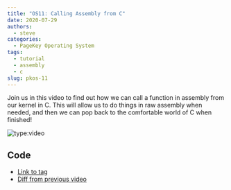 ```yaml
---
title: "OS11: Calling Assembly from C"
date: 2020-07-29
authors:
  - steve
categories:
  - PageKey Operating System
tags:
  - tutorial
  - assembly
  - c
slug: pkos-11
---
```


Join us in this video to find out how we can call a function in assembly from our kernel in C. This will allow us to do things in raw assembly when needed, and then we can pop back to the comfortable world of C when finished!

<!-- more -->

![type:video](https://www.youtube.com/embed/ZsnKjqsFwwY)

## Code

- [Link to tag](https://github.com/pagekeysolutions/pkos/releases/tag/vid%2Fos011)
- [Diff from previous video](https://github.com/pagekeysolutions/pkos/compare/vid/os010..vid/os011)
